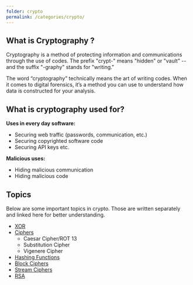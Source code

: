 ```yaml
---
folder: crypto
permalink: /categories/crypto/
---
```


## What is Cryptography ?

Cryptography is a method of protecting information and communications through the use of codes. The prefix "crypt-" means "hidden" or "vault" -- and the suffix "-graphy" stands for "writing."

The word “cryptography” technically means the art of writing codes. When it comes to digital forensics, it’s a method you can use to understand how data is constructed for your analysis.

## What is cryptography used for?

**Uses in every day software:**
- Securing web traffic (passwords, communication, etc.)
- Securing copyrighted software code
- Securing API keys etc.

**Malicious uses:**
- Hiding malicious communication
- Hiding malicious code

## Topics

Below are some important topics in crypto. Those are written separately and linked here for better understanding.

- [XOR](/sub-categories/xor)
- [Ciphers](/sub-categories/ciphers)
  - Caesar Cipher/ROT 13
  - Substitution Cipher
  - Vigenere Cipher
- [Hashing Functions](/sub-categories/hashing-functions)
- [Block Ciphers](https://ctf101.org/cryptography/what-are-block-ciphers/)
- [Stream Ciphers](https://ctf101.org/cryptography/what-are-stream-ciphers/)
- [RSA](https://ctf101.org/cryptography/what-is-rsa/)
